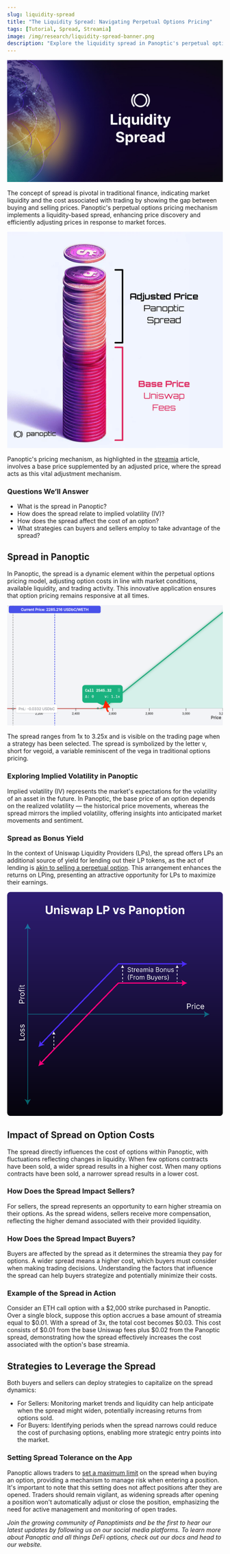```yaml
---
slug: liquidity-spread
title: "The Liquidity Spread: Navigating Perpetual Options Pricing"
tags: [Tutorial, Spread, Streamia]
image: /img/research/liquidity-spread-banner.png
description: "Explore the liquidity spread in Panoptic's perpetual options pricing, unlocking strategies to earn higher returns."
---
```


![](./liquidity-spread-banner.png)

The concept of spread is pivotal in traditional finance, indicating market liquidity and the cost associated with trading by showing the gap between buying and selling prices. Panoptic's perpetual options pricing mechanism implements a liquidity-based spread, enhancing price discovery and efficiently adjusting prices in response to market forces.

![](./1.png)

Panoptic's pricing mechanism, as highlighted in the [streamia](https://panoptic.xyz/research/streamia-101) article, involves a base price supplemented by an adjusted price, where the spread acts as this vital adjustment mechanism.

### Questions We’ll Answer

-   What is the spread in Panoptic?
-   How does the spread relate to implied volatility (IV)?
-   How does the spread affect the cost of an option?
-   What strategies can buyers and sellers employ to take advantage of the spread?

## Spread in Panoptic

In Panoptic, the spread is a dynamic element within the perpetual options pricing model, adjusting option costs in line with market conditions, available liquidity, and trading activity. This innovative application ensures that option pricing remains responsive at all times.

![](./2.png)

The spread ranges from 1x to 3.25x and is visible on the trading page when a strategy has been selected. The spread is symbolized by the letter &nu;, short for vegoid, a variable reminiscent of the vega in traditional options pricing.

### Exploring Implied Volatility in Panoptic

Implied volatility (IV) represents the market's expectations for the volatility of an asset in the future. In Panoptic, the base price of an option depends on the realized volatility — the historical price movements, whereas the spread mirrors the implied volatility, offering insights into anticipated market movements and sentiment.

### Spread as Bonus Yield

In the context of Uniswap Liquidity Providers (LPs), the spread offers LPs an additional source of yield for lending out their LP tokens, as the act of lending is [akin to selling a perpetual option](https://panoptic.xyz/research/defi-put-options-uniswap-backtest#lp--short-put). This arrangement enhances the returns on LPing, presenting an attractive opportunity for LPs to maximize their earnings.

![](./3.png)

## Impact of Spread on Option Costs

The spread directly influences the cost of options within Panoptic, with fluctuations reflecting changes in liquidity. When few options contracts have been sold, a wider spread results in a higher cost. When many options contracts have been sold, a narrower spread results in a lower cost.

### How Does the Spread Impact Sellers?

For sellers, the spread represents an opportunity to earn higher streamia on their options. As the spread widens, sellers receive more compensation, reflecting the higher demand associated with their provided liquidity.

### How Does the Spread Impact Buyers?

Buyers are affected by the spread as it determines the streamia they pay for options. A wider spread means a higher cost, which buyers must consider when making trading decisions. Understanding the factors that influence the spread can help buyers strategize and potentially minimize their costs.

### Example of the Spread in Action

Consider an ETH call option with a $2,000 strike purchased in Panoptic. Over a single block, suppose this option accrues a base amount of streamia equal to $0.01. With a spread of 3x, the total cost becomes $0.03. This cost consists of $0.01 from the base Uniswap fees plus $0.02 from the Panoptic spread, demonstrating how the spread effectively increases the cost associated with the option's base streamia.

## Strategies to Leverage the Spread

Both buyers and sellers can deploy strategies to capitalize on the spread dynamics:

-   For Sellers: Monitoring market trends and liquidity can help anticipate when the spread might widen, potentially increasing returns from options sold.
-   For Buyers: Identifying periods when the spread narrows could reduce the cost of purchasing options, enabling more strategic entry points into the market.


### Setting Spread Tolerance on the App

Panoptic allows traders to [set a maximum limit](https://panoptic.xyz/research/opening-a-position-on-panoptic#slippage-tolerance-and-spread-limit) on the spread when buying an option, providing a mechanism to manage risk when entering a position. It's important to note that this setting does not affect positions after they are opened. Traders should remain vigilant, as widening spreads after opening a position won't automatically adjust or close the position, emphasizing the need for active management and monitoring of open trades.


*Join the growing community of Panoptimists and be the first to hear our latest updates by following us on our social media platforms. To learn more about Panoptic and all things DeFi options, check out our docs and head to our website.*
